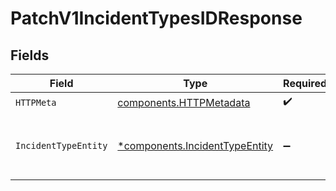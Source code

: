# PatchV1IncidentTypesIDResponse


## Fields

| Field                                                                           | Type                                                                            | Required                                                                        | Description                                                                     |
| ------------------------------------------------------------------------------- | ------------------------------------------------------------------------------- | ------------------------------------------------------------------------------- | ------------------------------------------------------------------------------- |
| `HTTPMeta`                                                                      | [components.HTTPMetadata](../../models/components/httpmetadata.md)              | :heavy_check_mark:                                                              | N/A                                                                             |
| `IncidentTypeEntity`                                                            | [*components.IncidentTypeEntity](../../models/components/incidenttypeentity.md) | :heavy_minus_sign:                                                              | Update a single incident type from its ID                                       |